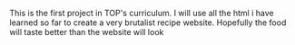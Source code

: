 This is the first project in TOP's curriculum. I will use all the html i have learned so far to create a very brutalist recipe website. Hopefully the food will taste better than the website will look